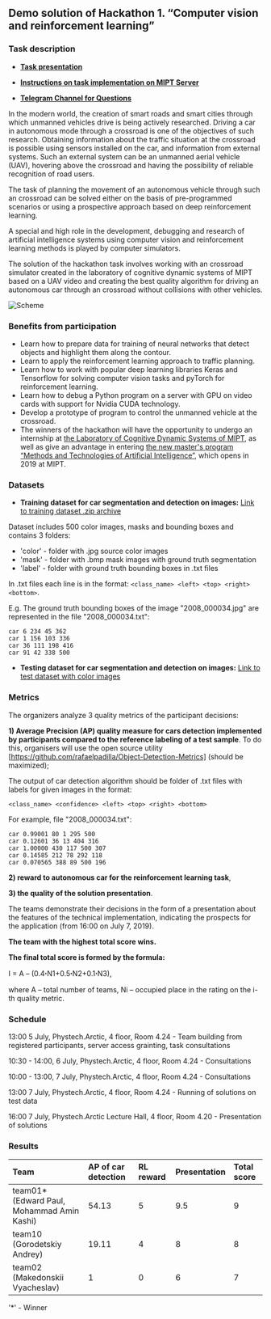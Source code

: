 
## Demo solution of Hackathon 1. “Computer vision and reinforcement learning”

### Task description

- **[Task presentation](https://yadi.sk/i/S9dYSvqOCHTwWA)**

- **[Instructions on task implementation on MIPT Server](https://docs.google.com/document/d/12R8UmFpnrWTzCJxO73qNU_XZx5z4x88b9QhQPIC88vc/edit?usp=sharing)**

- **[Telegram Channel for Questions](https://t.me/joinchat/GdNiZhcY5fGQepbVrHJ6LQ)**

In the modern world, the creation of smart roads and smart cities through which unmanned vehicles drive is being actively researched.
Driving a car in autonomous mode through a crossroad is one of the objectives of such research. Obtaining information about the traffic situation at the crossroad is possible using sensors installed on the car, and information from external systems. Such an external system can be an unmanned aerial vehicle (UAV), hovering above the crossroad and having the possibility of reliable recognition of road users.

The task of planning the movement of an autonomous vehicle through such an crossroad can be solved either on the basis of pre-programmed scenarios or using a prospective approach based on deep reinforcement learning.

A special and high role in the development, debugging and research of artificial intelligence systems using computer vision and reinforcement learning methods is played by computer simulators.

The solution of the hackathon task involves working with an crossroad simulator created in the laboratory of cognitive dynamic systems of MIPT based on a UAV video and creating the best quality algorithm for driving an autonomous car through an crossroad without collisions with other vehicles.

![Scheme](https://github.com/cds-mipt/raai-summer-school-2019/blob/master/readme_files/Scheme-EN.png)

### Benefits from participation
- Learn how to prepare data for training of neural networks that detect objects and highlight them along the contour.
- Learn to apply the reinforcement learning approach to traffic planning.
- Learn how to work with popular deep learning libraries Keras and Tensorflow for solving computer vision tasks and pyTorch for reinforcement learning.
- Learn how to debug a Python program on a server with GPU on video cards with support for Nvidia CUDA technology.
- Develop a prototype of program to control the unmanned vehicle at the crossroad.
- The winners of the hackathon will have the opportunity to undergo an internship at [the Laboratory of Cognitive Dynamic Systems of MIPT](https://mipt.ru/science/labs/cognitive-dynamic-systems/), as well as give an advantage in entering [the new master's program “Methods and Technologies of Artificial Intelligence”](https://mipt.ru/education/departments/fpmi/master/methods-technologies-ai), which opens in 2019 at MIPT.

### Datasets

- **Training dataset for car segmentation and detection  on images:** [Link to training dataset .zip archive](https://yadi.sk/d/nb_kC-DmGcqoqA)

Dataset includes 500 color images, masks and bounding boxes and contains 3 folders:

- 'color' - folder with .jpg source color images
- 'mask' - folder with .bmp mask images with ground truth segmentation
- 'label' - folder with ground truth bounding boxes in .txt files 

In .txt files each line is in the format: ```<class_name> <left> <top> <right> <bottom>```.
  
E.g. The ground truth bounding boxes of the image "2008_000034.jpg" are represented in the file "2008_000034.txt": 
```  
car 6 234 45 362
car 1 156 103 336
car 36 111 198 416
car 91 42 338 500
```

- **Testing dataset for car segmentation and detection  on images:** [Link to test dataset with color images](https://yadi.sk/d/NxaCr9Yzmvr-GQ)
 
### Metrics
The organizers analyze 3 quality metrics of the participant decisions:

**1) Average Precision (AP) quality measure for cars detection implemented by participants compared to the reference labeling of a test sample**. To do this, organisers will use the open source utility [https://github.com/rafaelpadilla/Object-Detection-Metrics] (should be maximized);

The output of car detection algorithm should be folder of .txt files with labels for given images in the format:
```
<class_name> <confidence> <left> <top> <right> <bottom>
```
For example, file "2008_000034.txt": 
```
car 0.99001 80 1 295 500  
car 0.12601 36 13 404 316  
car 1.00000 430 117 500 307  
car 0.14585 212 78 292 118  
car 0.070565 388 89 500 196 
```
  
**2) reward to autonomous car for the reinforcement learning task**,

**3) the quality of the solution presentation**.

The teams demonstrate their decisions in the form of a presentation about the features of the technical implementation, indicating the prospects for the application (from 16:00 on July 7, 2019).

**The team with the highest total score wins.**

**The final total score is formed by the formula:**

I = A – (0.4ꞏN1+0.5ꞏN2+0.1ꞏN3), 

where A – total number of teams, Ni – occupied place in the rating on the i-th quality metric.

### Schedule

13:00 5 July, Phystech.Arctic, 4 floor, Room 4.24 - Team building from registered participants, server access grainting, task consultations

10:30 - 14:00, 6 July, Phystech.Arctic, 4 floor, Room 4.24 - Consultations

10:00 - 13:00, 7 July, Phystech.Arctic, 4 floor, Room 4.24 - Consultations

13:00 7 July, Phystech.Arctic, 4 floor, Room 4.24 - Running of solutions on test data

16:00 7 July, Phystech.Arctic Lecture Hall, 4 floor, Room 4.20 - Presentation of solutions

### Results

| Team | AP of car detection | RL reward | Presentation | Total score |
| :--- | :--- | :--- | :--- | :--- | 
| team01* (Edward Paul, Mohammad Amin Kashi)| 54.13 | 5 | 9.5 | 9  |  
| team10 (Gorodetskiy Andrey) | 19.11 | 4 | 8 | 8  | 
| team02 (Makedonskii Vyacheslav)| 1 | 0 | 6 | 7  | 

'*' - Winner
